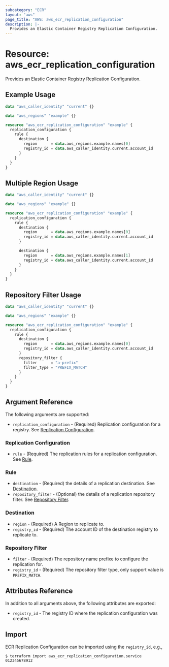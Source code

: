 ```yaml
---
subcategory: "ECR"
layout: "aws"
page_title: "AWS: aws_ecr_replication_configuration"
description: |-
  Provides an Elastic Container Registry Replication Configuration.
---
```


# Resource: aws_ecr_replication_configuration

Provides an Elastic Container Registry Replication Configuration.

## Example Usage

```terraform
data "aws_caller_identity" "current" {}

data "aws_regions" "example" {}

resource "aws_ecr_replication_configuration" "example" {
  replication_configuration {
    rule {
      destination {
        region      = data.aws_regions.example.names[0]
        registry_id = data.aws_caller_identity.current.account_id
      }
    }
  }
}
```

## Multiple Region Usage

```terraform
data "aws_caller_identity" "current" {}

data "aws_regions" "example" {}

resource "aws_ecr_replication_configuration" "example" {
  replication_configuration {
    rule {
      destination {
        region      = data.aws_regions.example.names[0]
        registry_id = data.aws_caller_identity.current.account_id
      }

      destination {
        region      = data.aws_regions.example.names[1]
        registry_id = data.aws_caller_identity.current.account_id
      }
    }
  }
}
```

## Repository Filter Usage

```terraform
data "aws_caller_identity" "current" {}

data "aws_regions" "example" {}

resource "aws_ecr_replication_configuration" "example" {
  replication_configuration {
    rule {
      destination {
        region      = data.aws_regions.example.names[0]
        registry_id = data.aws_caller_identity.current.account_id
      }
      repository_filter {
        filter      = "a-prefix"
        filter_type = "PREFIX_MATCH"
      }
    }
  }
}
```



## Argument Reference

The following arguments are supported:

* `replication_configuration` - (Required) Replication configuration for a registry. See [Replication Configuration](#replication-configuration).

### Replication Configuration

* `rule` - (Required) The replication rules for a replication configuration. See [Rule](#rule).

### Rule

* `destination` - (Required) the details of a replication destination. See [Destination](#destination).
* `repository_filter` - (Optional) the details of a replication repository filter. See [Repository Filter](#repository-filter).

### Destination

* `region` - (Required) A Region to replicate to.
* `registry_id` - (Required) The account ID of the destination registry to replicate to.

### Repository Filter

* `filter` - (Required) The repository name prefixe to configure the replication for.
* `registry_id` - (Required) The repository filter type, only support value is `PREFIX_MATCH`.

## Attributes Reference

In addition to all arguments above, the following attributes are exported:

* `registry_id` - The registry ID where the replication configuration was created.

## Import

ECR Replication Configuration can be imported using the `registry_id`, e.g.,

```
$ terraform import aws_ecr_replication_configuration.service 012345678912
```
